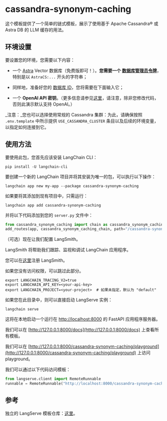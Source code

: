 # cassandra-synonym-caching

这个模板提供了一个简单的链式模板，展示了使用基于 Apache Cassandra® 或 Astra DB 的 LLM 缓存的用法。

## 环境设置

要设置您的环境，您需要以下内容：

- 一个 [Astra](https://astra.datastax.com) Vector 数据库（免费版即可！）。**您需要一个 [数据库管理员令牌](https://awesome-astra.github.io/docs/pages/astra/create-token/#c-procedure)**，特别是以 `AstraCS:...` 开头的字符串；

- 同样地，准备好您的 [数据库 ID](https://awesome-astra.github.io/docs/pages/astra/faq/#where-should-i-find-a-database-identifier)，您将需要在下面输入它；

- 一个 **OpenAI API 密钥**。（更多信息请参见[这里](https://cassio.org/start_here/#llm-access)，请注意，除非您修改代码，否则此演示默认支持 OpenAI。）

_注意：_您也可以选择使用常规的 Cassandra 集群：为此，请确保按照 `.env.template` 中所示提供 `USE_CASSANDRA_CLUSTER` 条目以及后续的环境变量，以指定如何连接到它。

## 使用方法

要使用此包，您首先应该安装 LangChain CLI：

```shell
pip install -U langchain-cli
```

要创建一个新的 LangChain 项目并将其安装为唯一的包，可以执行以下操作：

```shell
langchain app new my-app --package cassandra-synonym-caching
```

如果要将其添加到现有项目中，只需运行：

```shell
langchain app add cassandra-synonym-caching
```

并将以下代码添加到您的 `server.py` 文件中：

```python
from cassandra_synonym_caching import chain as cassandra_synonym_caching_chain
add_routes(app, cassandra_synonym_caching_chain, path="/cassandra-synonym-caching")
```

（可选）现在让我们配置 LangSmith。

LangSmith 将帮助我们跟踪、监视和调试 LangChain 应用程序。

您可以在[这里](https://smith.langchain.com/)注册 LangSmith。

如果您没有访问权限，可以跳过此部分。

```shell
export LANGCHAIN_TRACING_V2=true
export LANGCHAIN_API_KEY=<your-api-key>
export LANGCHAIN_PROJECT=<your-project>  # 如果未指定，默认为 "default"
```

如果您在此目录中，则可以直接启动 LangServe 实例：

```shell
langchain serve
```

这将在本地启动一个运行在 [http://localhost:8000](http://localhost:8000) 的 FastAPI 应用程序服务器。

我们可以在 [http://127.0.0.1:8000/docs](http://127.0.0.1:8000/docs) 上查看所有模板。

我们可以在 [http://127.0.0.1:8000/cassandra-synonym-caching/playground](http://127.0.0.1:8000/cassandra-synonym-caching/playground) 上访问 playground。

我们可以通过以下代码访问模板：

```python
from langserve.client import RemoteRunnable
runnable = RemoteRunnable("http://localhost:8000/cassandra-synonym-caching")
```

## 参考

独立的 LangServe 模板仓库：[这里](https://github.com/hemidactylus/langserve_cassandra_synonym_caching)。